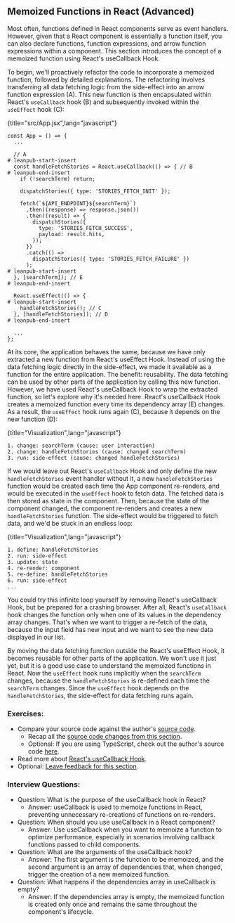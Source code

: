 ## Memoized Functions in React (Advanced)

Most often, functions defined in React components serve as event handlers. However, given that a React component is essentially a function itself, you can also declare functions, function expressions, and arrow function expressions within a component. This section introduces the concept of a memoized function using React's useCallback Hook.

To begin, we'll proactively refactor the code to incorporate a memoized function, followed by detailed explanations. The refactoring involves transferring all data fetching logic from the side-effect into an arrow function expression (A). This new function is then encapsulated within React's `useCallback` hook (B) and subsequently invoked within the `useEffect` hook (C):

{title="src/App.jsx",lang="javascript"}
~~~~~~~
const App = () => {
  ...

  // A
# leanpub-start-insert
  const handleFetchStories = React.useCallback(() => { // B
# leanpub-end-insert
    if (!searchTerm) return;

    dispatchStories({ type: 'STORIES_FETCH_INIT' });

    fetch(`${API_ENDPOINT}${searchTerm}`)
      .then((response) => response.json())
      .then((result) => {
        dispatchStories({
          type: 'STORIES_FETCH_SUCCESS',
          payload: result.hits,
        });
      })
      .catch(() =>
        dispatchStories({ type: 'STORIES_FETCH_FAILURE' })
      );
# leanpub-start-insert
  }, [searchTerm]); // E
# leanpub-end-insert

  React.useEffect(() => {
# leanpub-start-insert
    handleFetchStories(); // C
  }, [handleFetchStories]); // D
# leanpub-end-insert

  ...
};
~~~~~~~

At its core, the application behaves the same, because we have only extracted a new function from React's useEffect Hook. Instead of using the data fetching logic directly in the side-effect, we made it available as a function for the entire application. The benefit: reusability. The data fetching can be used by other parts of the application by calling this new function. However, we have used React's useCallback Hook to wrap the extracted function, so let's explore why it's needed here. React's useCallback Hook creates a memoized function every time its dependency array (E) changes. As a result, the `useEffect` hook runs again (C), because it depends on the new function (D):

{title="Visualization",lang="javascript"}
~~~~~~~
1. change: searchTerm (cause: user interaction)
2. change: handleFetchStories (cause: changed searchTerm)
3. run: side-effect (cause: changed handleFetchStories)
~~~~~~~

If we would leave out React's `useCallback` Hook and only define the new `handleFetchStories` event handler without it, a new `handleFetchStories` function would be created each time the App component re-renders, and would be executed in the `useEffect` hook to fetch data. The fetched data is then stored as state in the component. Then, because the state of the component changed, the component re-renders and creates a new `handleFetchStories` function. The side-effect would be triggered to fetch data, and we'd be stuck in an endless loop:

{title="Visualization",lang="javascript"}
~~~~~~~
1. define: handleFetchStories
2. run: side-effect
3. update: state
4. re-render: component
5. re-define: handleFetchStories
6. run: side-effect
...
~~~~~~~

You could try this infinite loop yourself by removing React's useCallback Hook, but be prepared for a crashing browser. After all, React's `useCallback` hook changes the function only when one of its values in the dependency array changes. That's when we want to trigger a re-fetch of the data, because the input field has new input and we want to see the new data displayed in our list.

By moving the data fetching function outside the React's useEffect Hook, it becomes reusable for other parts of the application. We won't use it just yet, but it is a good use case to understand the memoized functions in React. Now the `useEffect` hook runs implicitly when the `searchTerm` changes, because the `handleFetchStories` is re-defined each time the `searchTerm` changes. Since the `useEffect` hook depends on the `handleFetchStories`, the side-effect for data fetching runs again.

### Exercises:

* Compare your source code against the author's [source code](https://bit.ly/422ZA0k).
  * Recap all the [source code changes from this section](https://bit.ly/3vFwrMT).
  * Optional: If you are using TypeScript, check out the author's source code [here](https://bit.ly/49Fo6Yj).
* Read more about [React's useCallback Hook](https://www.robinwieruch.de/react-usecallback-hook/).
* Optional: [Leave feedback for this section](https://forms.gle/HSX9aurgsf5j76HR9).

### Interview Questions:

* Question: What is the purpose of the useCallback hook in React?
  * Answer: useCallback is used to memoize functions in React, preventing unnecessary re-creations of functions on re-renders.
* Question: When should you use useCallback in a React component?
  * Answer: Use useCallback when you want to memoize a function to optimize performance, especially in scenarios involving callback functions passed to child components.
* Question: What are the arguments of the useCallback hook?
  * Answer: The first argument is the function to be memoized, and the second argument is an array of dependencies that, when changed, trigger the creation of a new memoized function.
* Question: What happens if the dependencies array in useCallback is empty?
  * Answer: If the dependencies array is empty, the memoized function is created only once and remains the same throughout the component's lifecycle.
